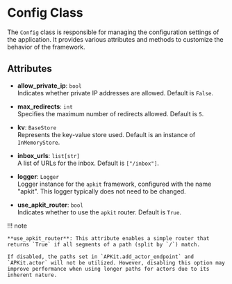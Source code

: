 # Config Class

The `Config` class is responsible for managing the configuration settings of the application. It provides various attributes and methods to customize the behavior of the framework.

## Attributes

- **allow_private_ip**: `bool`  
  Indicates whether private IP addresses are allowed. Default is `False`.

- **max_redirects**: `int`  
  Specifies the maximum number of redirects allowed. Default is `5`.

- **kv**: `BaseStore`  
  Represents the key-value store used. Default is an instance of `InMemoryStore`.

- **inbox_urls**: `list[str]`  
  A list of URLs for the inbox. Default is `["/inbox"]`.

- **logger**: `Logger`  
  Logger instance for the `apkit` framework, configured with the name "apkit". This logger typically does not need to be changed.

- **use_apkit_router**: `bool`  
  Indicates whether to use the `apkit` router. Default is `True`.

!!! note  

    **use_apkit_router**: This attribute enables a simple router that returns `True` if all segments of a path (split by `/`) match.
    
    If disabled, the paths set in `APKit.add_actor_endpoint` and `APKit.actor` will not be utilized. However, disabling this option may improve performance when using longer paths for actors due to its inherent nature.
